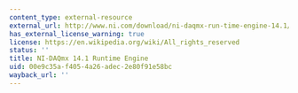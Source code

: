 ```yaml
---
content_type: external-resource
external_url: http://www.ni.com/download/ni-daqmx-run-time-engine-14.1/4954/en/
has_external_license_warning: true
license: https://en.wikipedia.org/wiki/All_rights_reserved
status: ''
title: NI-DAQmx 14.1 Runtime Engine
uid: 00e9c35a-f405-4a26-adec-2e80f91e58bc
wayback_url: ''
---
```


